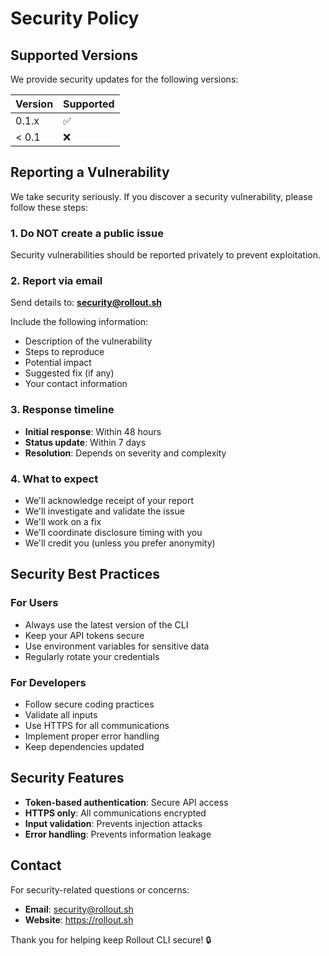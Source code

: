 # Security Policy

## Supported Versions

We provide security updates for the following versions:

| Version | Supported          |
| ------- | ------------------ |
| 0.1.x   | :white_check_mark: |
| < 0.1   | :x:                |

## Reporting a Vulnerability

We take security seriously. If you discover a security vulnerability, please follow these steps:

### 1. Do NOT create a public issue

Security vulnerabilities should be reported privately to prevent exploitation.

### 2. Report via email

Send details to: **security@rollout.sh**

Include the following information:

- Description of the vulnerability
- Steps to reproduce
- Potential impact
- Suggested fix (if any)
- Your contact information

### 3. Response timeline

- **Initial response**: Within 48 hours
- **Status update**: Within 7 days
- **Resolution**: Depends on severity and complexity

### 4. What to expect

- We'll acknowledge receipt of your report
- We'll investigate and validate the issue
- We'll work on a fix
- We'll coordinate disclosure timing with you
- We'll credit you (unless you prefer anonymity)

## Security Best Practices

### For Users

- Always use the latest version of the CLI
- Keep your API tokens secure
- Use environment variables for sensitive data
- Regularly rotate your credentials

### For Developers

- Follow secure coding practices
- Validate all inputs
- Use HTTPS for all communications
- Implement proper error handling
- Keep dependencies updated

## Security Features

- **Token-based authentication**: Secure API access
- **HTTPS only**: All communications encrypted
- **Input validation**: Prevents injection attacks
- **Error handling**: Prevents information leakage

## Contact

For security-related questions or concerns:

- **Email**: security@rollout.sh
- **Website**: https://rollout.sh

Thank you for helping keep Rollout CLI secure! 🔒

